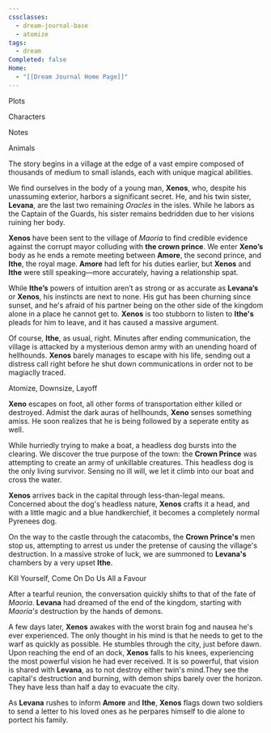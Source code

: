 ```yaml
---
cssclasses:
  - dream-journal-base
  - atomize
tags:
  - dream
Completed: false
Home:
  - "[[Dream Journal Home Page]]"
---
```

<div class="block-language-tabs">
		<div data-x-data="{ tab: 0 }">
			<div class="html-tabs">
				<div class="html-tab html-tab-active" data-x-bind:class="{ 'html-tab-active': tab == 0 }" data-x-on:click="tab = 0"> <p>Plots</p> </div>
				<div class="html-tab html-tab-not-first" data-x-bind:class="{ 'html-tab-active': tab == 1 }" data-x-on:click="tab = 1"> <p>Characters</p> </div>
				<div class="html-tab html-tab-not-first" data-x-bind:class="{ 'html-tab-active': tab == 2 }" data-x-on:click="tab = 2"> <p>Notes</p> </div>
			</div>
			<div class="html-tab-content">
				<div data-x-show="tab == 0" style="">
					<div class="wrapper grid">
						<div class="grid left">
							<div class="box">
								<div class="callout-title"> <div class="callout-title-inner"> Animals </div> </div>
								<p>The story begins in a village at the edge of a vast empire composed of thousands of medium to small islands, each with unique magical abilities.</p>
								<p>We find ourselves in the body of a young man, <b>Xenos</b>, who, despite his unassuming exterior, harbors a significant secret. He, and his twin sister, <b>Levana</b>, are the last two remaining <i>Oracles</i> in the isles. While he labors as the Captain of the Guards, his sister remains bedridden due to her visions ruining her body.</p>
								<p><b>Xenos</b> have been sent to the village of <i>Maoria</i> to find credible evidence against the corrupt mayor colluding with <b>the crown prince</b>. We enter <b>Xeno’s</b> body as he ends a remote meeting between <b>Amore</b>, the second prince, and <b>Ithe</b>, the royal mage. <b>Amore</b> had left for his duties earlier, but <b>Xenos</b> and <b>Ithe</b> were still speaking—more accurately, having a relationship spat.</p>
								<p>While <b>Ithe’s</b> powers of intuition aren’t as strong or as accurate as <b>Levana’s</b> or <b>Xenos</b>, his instincts are next to none. His gut has been churning since sunset, and he's afraid of his partner being on the other side of the kingdom alone in a place he cannot get to. <b>Xenos</b> is too stubborn to listen to <b>Ithe's</b> pleads for him to leave, and it has caused a massive argument.</p>
								<p>Of course, <b>Ithe</b>, as usual, right. Minutes after ending communication, the village is attacked by a mysterious demon army with an unending hoard of hellhounds. <b>Xenos</b> barely manages to escape with his life, sending out a distress call right before he shut down communications in order not to be magiaclly traced.</p>
							</div>
						</div>
						<div class="grid right">
							<div class="box">
								<div class="callout-title"> <div class="callout-title-inner"> Atomize, Downsize, Layoff </div> </div>
								<p><b>Xeno</b> escapes on foot, all other forms of transportation either killed or destroyed. Admist the dark auras of hellhounds, <b>Xeno</b> senses something amiss. He soon realizes that he is being followed by a seperate entity as well.</p>
								<p>While hurriedly trying to make a boat, a headless dog bursts into the clearing. We discover the true purpose of the town: the <b>Crown Prince</b> was attempting to create an army of unkillable creatures. This headless dog is the only living survivor. Sensing no ill will, we let it climb into our boat and cross the water.</p>
								<p><b>Xenos</b> arrives back in the capital through less-than-legal means. Concerned about the dog's headless nature, <b>Xenos</b> crafts it a head, and with a little magic and a blue handkerchief, it becomes a completely normal Pyrenees dog.</p>
								<p>On the way to the castle through the catacombs, the <b>Crown Prince's</b> men stop us, attempting to arrest us under the pretense of causing the village's destruction. In a massive stroke of luck, we are summoned to <b>Levana's</b> chambers by a very upset <b>Ithe</b>.</p>
							</div>
							<div class="box">
								<div class="callout-title"> <div class="callout-title-inner">  Kill Yourself, Come On Do Us All a Favour  </div> </div>
								<p>After a tearful reunion, the conversation quickly shifts to that of the fate of <i>Maoria</i>. <b>Levana</b> had dreamed of the end of the kingdom, starting with <i>Maoria's</i> destruction by the hands of demons. </p>
								<p> A few days later, <b>Xenos</b> awakes with the worst brain fog and nausea he's ever experienced. The only thought in his mind is that he needs to get to the warf as quickly as possible. He stumbles through the city, just before dawn. Upon reaching the end of an dock, <b>Xenos</b> falls to his knees, experiencing the most powerful vision he had ever received. It is so powerful, that vision is shared with <b>Levana</b>, as to not destroy either twin's mind.They see the capital's destruction and burning, with demon ships barely over the horizon. They have less than half a day to evacuate the city.</p>
								<p>As <b>Levana</b> rushes to inform <b>Amore</b> and <b>Ithe</b>, <b>Xenos</b> flags down two soldiers to send a letter to his loved ones as he perpares himself to die alone to portect his family.</p>
							</div>
						</div>
					</div>
				</div>
			</div>
			<div data-x-show="tab == 1" style="display: none;">
				<div class="wrapper grid">
					<div class="grid left">
						<div class="box char-note">
							<div class="callout-title"> <div class="callout-title-inner">xenos (he/him) </div> </div>
							<img alt="xenos.png" src="https://raw.githubusercontent.com/lunaria79/Jackalupes-Corner/main/01%20Dream%20Journal/Dreams/07%20Atomize/Images/xenos.jpg">
							 <p><b>Xenos</b> is the pride and joy of the capital city. Known as the "people's champion", he rose from the status of street orphan to that of the revered captain of the royal guard. His kindness won over the palace servants, and his strength, physical and mental, earned him the tutelage of the  former captain of the guard.</p>
							 <p>He spends his free time caring for his sister, causing mischeif with  the second prince<b>Amore</b>, and annoying his lover and <i>Royal Mage</i> <b>Ithe</b>.</p>
						</div>
						<div class="box char-note">
							<div class="callout-title"> <div class="callout-title-inner"> amore (he/him) </div> </div>
							<img alt="placeholder.png" src="https://raw.githubusercontent.com/lunaria79/Jackalupes-Corner/main/01%20Dream%20Journal/Dreams/07%20Atomize/Images/placeholder-1.png">
							<p>A less than serious young man, with a big heart. While known as the ""people's" prince", he does not believe that he is suited for the throne. He only fights for the crown due to his older brother's less than stellar treatment of those who were not nobles. </p>
						</div>
						<div class="box char-note">
							<div class="callout-title"> <div class="callout-title-inner">dameth</div> </div>
							<img alt="placeholder.png" src="https://raw.githubusercontent.com/lunaria79/Jackalupes-Corner/main/01%20Dream%20Journal/Dreams/07%20Atomize/Images/placeholder-1.png">
							<p>A few years older than <b>Amore</b>, <b>Dameth</b> is a wiry secretive man. Always caught up in one illegal business or another, yet never able to find concrete evidence against him. It is an open secret that he has sent numerous assassins for <b>Amore</b> and <b>Levana</b>.</p>
						</div>
					</div>
					<div class="grid right">
						<div class="box char-note">
							<div class="callout-title"> <div class="callout-title-inner">ithe (he/they) </div> </div>
							<img alt="starborn.png" src="https://raw.githubusercontent.com/lunaria79/Jackalupes-Corner/main/01%20Dream%20Journal/Dreams/07%20Atomize/Images/ithe.png">
							 <p><b>Ithe</b> is a <i>Starborn</i> that crash landed as a baby onto <I>Mire</I> after his matron star rejected him. He was taken in and raised by the previous <i>Royal Mage</i>, his <i>Starborn</i> status hidden from all.</p>
							 <p><i>Ithe</i> grew up alongside the rest of our motley crew, constantly being dragged into schemes "against" his will. Due to his solemn nature and smooth talking abilities, he navigated the boys ways out of many lashings.</p>
							 <p>As adults, he and the <b>Levana</b> are the most serious about their jobs, and it is a constant source of conflict with <b>Xenos</b>, due to him still wanting to goof off on the job.</p>
						</div>
						<div class="box char-note">
							<div class="callout-title"> <div class="callout-title-inner">Levana (she/her) </div> </div>
							<img alt="levana.png" src="https://raw.githubusercontent.com/lunaria79/Jackalupes-Corner/main/01%20Dream%20Journal/Dreams/07%20Atomize/Images/levana.jpg">
							 <p>Due to her visions impacting her more physically than her brother, <b>Levana</b> has always been a very sickly person. Due to this, the former king had her confined to her bed chambers where she could be well enough to be of use. Instead of just sitting around, when she was healthy she threw herself into research. <b>Xenos</b> and <b>Second Prince</b> would often sneak out of the castle to find books and trinkets of her request.</p>
						</div>
					</div>
				</div>
			</div>
			<div data-x-show="tab == 2" style="display: none;">
				<div class="wrapper grid">
					<div class="grid left">
						<div class="box def-note">
							<div class="callout-title"> <div class="callout-title-inner"> note </div> </div>
							<p>Hello everyone, you might have noticed that I'm not in the castle. Today, as I'm sure you've heard from REDACTED that we've both received the prophecy of the destruction of the kingdom. But more importantly, I guess I should explain how I got down here. I woke up with the most devastating headache I've ever had. Now that I think about it, it was probably a migraine. I digress. All I knew was that I had to get down to the docks. Now I might have scared some of our citizens with the sluggish way I was walking. But it's a bit too late now. We have more pressing matters at hand. Which I'll get to in a minute.</p>
							<p>When I arrived at the docks, as soon as I set foot on wood planks it's made of, my mind was flung forward. And an influx of information greeted my third eye. The demons are just across the horizon. And their army has grown. Those killed by them are taking up as thralls. There are more hellhounds than ever before. This is not a battle that can be won. I strongly recommend we evacuate everyone, citizens and soldiers alike.</p>
							<p>This may come as a surprise to you, but I've decided to stay. My mind is clearing as these two excellent young fellows are writing. And it's my duty to protect this kingdom to my dying breath. Ergo, I'm staying and you can't convince me otherwise. So I am to write down my last words to you.</p>
							<p><b>REDACTED</b>: You have been one of my closest friends since childhood. And since then, I knew that you would make a much better king than that bitch of a brother. Growing up alongside of you was one of the happiest experiences in my life. From beating you in horse races, to beating to you in hunting competitions to beating you in finding love first, I have loved one upping you in every aspect in life. I jest. You're the closest thing to an older brother I have ever had. And for that I love and adore you. Please do not miss me when I'm gone. I'm going to haunt your ass, so we can continue pilfering the kitchens for the rest of our lives.</p>
							<p><b>REDACTED</b>: My beloved baby sister. I'm sorry for all of the pain I have caused you over the years. Physically and mentally. It seems to the very end I was unable to cure you of that damn curse. And for that, I will apologize for the rest of eternity. I know that I haven't said it enough growing up but I love you. Since the death of our parents, it's been you and me against the world, and I wouldn't have it any other way. Please forget anything mean I said during puberty, I didn't mean any of it. I was lashing out at the wrong person. It's something I'll never forgive myself for. As you continue on to be the last oracle living, I hope the rest of your prophecies be merry.</p>
							<p><b>REDACTED</b>: Hey love. I know you're probably mad at me. And you should be. Making this decision without your input. But I feel like it was important to do. I'm sorry that our last few conversations have been arguments due to my own pig headed behavior.  I'm sorry that I'm throwing a massive wrench in our plans for the future. You didn't ask for such an idiot of a boyfriend did you. I love you too the moons and back, and then some. May I forever last in your memory, as I speak your name as my final breath.</p>
						</div>
					</div>
					<div class="grid right">
						<div class="box def-note">
							<div class="callout-title"> <div class="callout-title-inner"> note </div> </div>
							<p>Imagine you're the RM. And the last conversation you had with your partner was telling him he needs to leave a dangerous situation and he ignored you. And you ended the communications on a sour note. And you're trying to go about your duties, keeping your mind off of worrying about him. Cause, you’re the great Royal Mage! You can't show sign of distress.  </p>
							<p>Now, as your looking down upon the tea gathering in the gardens from the tower. You see the SCP come hastily in, with a grim look on his face, and making a beeline for the OS. And they have quick conversation, and they both start heading towards your tower. So you check comms, and see the "HOLY FUCK SHIT EVERYTHING'S GOING WRONG" message. As well as the "connection lost" message. How would that make you feel?</p>
							<ol>
								<li>Vindictive that you were right all along.
								<li>Panicking. Cause where the fuck is your partner.
								<li>Angry. Where the fuck is my partner. I'm going to burn down a small unnecessary building.
								<li>Let's go the logic route. We're finding this fucker and I'm smacking the shit out of him.
							</ol>
						</div>
					</div>
				</div>
			</div>
		</div>
	</div>